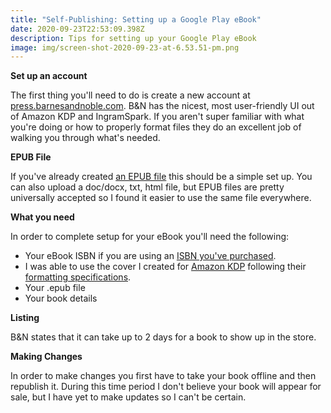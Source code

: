 ```yaml
---
title: "Self-Publishing: Setting up a Google Play eBook"
date: 2020-09-23T22:53:09.398Z
description: Tips for setting up your Google Play eBook
image: img/screen-shot-2020-09-23-at-6.53.51-pm.png
---
```

**Set up an account**

The first thing you'll need to do is create a new account at [press.barnesandnoble.com](https://press.barnesandnoble.com/). B&N has the nicest, most user-friendly UI out of Amazon KDP and IngramSpark. If you aren't super familiar with what you're doing or how to properly format files they do an excellent job of walking you through what's needed.

**EPUB File**

If you've already created [an EPUB file](/post/self-publishing-creating-an-epub-file/) this should be a simple set up. You can also upload a doc/docx, txt, html file, but EPUB files are pretty universally accepted so I found it easier to use the same file everywhere. 

**What you need**

In order to complete setup for your eBook you'll need the following:

* Your eBook ISBN if you are using an [ISBN you've purchased](/post/self-publishing-purchasing-isbns/).
* I was able to use the cover I created for [Amazon KDP](/post/self-publishing-setting-up-an-amazon-ebook/) following their [formatting specifications](https://kdp.amazon.com/en_US/help/topic/G200645690).
* Your .epub file
* Your book details

**Listing**

B&N states that it can take up to 2 days for a book to show up in the store.

**Making Changes**

In order to make changes you first have to take your book offline and then republish it. During this time period I don't believe your book will appear for sale, but I have yet to make updates so I can't be certain.